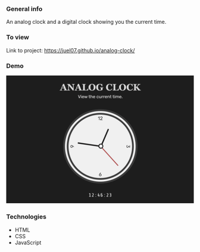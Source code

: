 ### General info

An analog clock and a digital clock showing you the current time.

### To view

Link to project: https://juel07.github.io/analog-clock/

### Demo

![website demo](analog-clock-demo.gif)

### Technologies

- HTML
- CSS
- JavaScript
